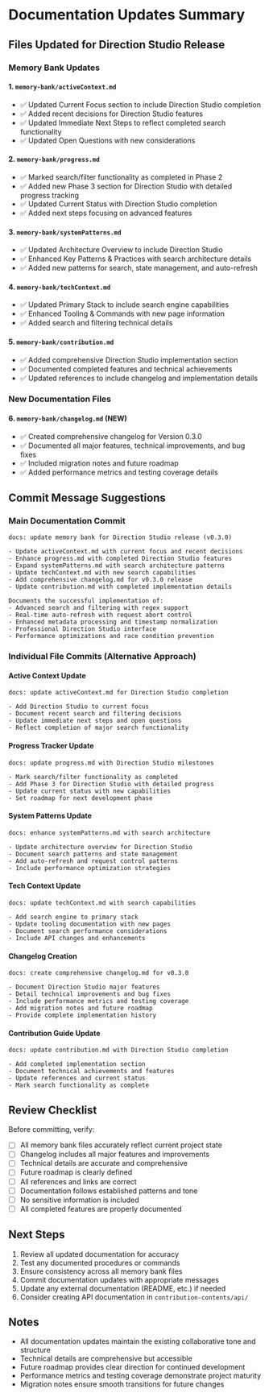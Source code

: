 # Documentation Updates Summary

## Files Updated for Direction Studio Release

### Memory Bank Updates

#### 1. `memory-bank/activeContext.md`
- ✅ Updated Current Focus section to include Direction Studio completion
- ✅ Added recent decisions for Direction Studio features
- ✅ Updated Immediate Next Steps to reflect completed search functionality
- ✅ Updated Open Questions with new considerations

#### 2. `memory-bank/progress.md`
- ✅ Marked search/filter functionality as completed in Phase 2
- ✅ Added new Phase 3 section for Direction Studio with detailed progress tracking
- ✅ Updated Current Status with Direction Studio completion
- ✅ Added next steps focusing on advanced features

#### 3. `memory-bank/systemPatterns.md`
- ✅ Updated Architecture Overview to include Direction Studio
- ✅ Enhanced Key Patterns & Practices with search architecture details
- ✅ Added new patterns for search, state management, and auto-refresh

#### 4. `memory-bank/techContext.md`
- ✅ Updated Primary Stack to include search engine capabilities
- ✅ Enhanced Tooling & Commands with new page information
- ✅ Added search and filtering technical details

#### 5. `memory-bank/contribution.md`
- ✅ Added comprehensive Direction Studio implementation section
- ✅ Documented completed features and technical achievements
- ✅ Updated references to include changelog and implementation details

### New Documentation Files

#### 6. `memory-bank/changelog.md` (NEW)
- ✅ Created comprehensive changelog for Version 0.3.0
- ✅ Documented all major features, technical improvements, and bug fixes
- ✅ Included migration notes and future roadmap
- ✅ Added performance metrics and testing coverage details

## Commit Message Suggestions

### Main Documentation Commit
```
docs: update memory bank for Direction Studio release (v0.3.0)

- Update activeContext.md with current focus and recent decisions
- Enhance progress.md with completed Direction Studio features
- Expand systemPatterns.md with search architecture patterns
- Update techContext.md with new search capabilities
- Add comprehensive changelog.md for v0.3.0 release
- Update contribution.md with completed implementation details

Documents the successful implementation of:
- Advanced search and filtering with regex support
- Real-time auto-refresh with request abort control
- Enhanced metadata processing and timestamp normalization
- Professional Direction Studio interface
- Performance optimizations and race condition prevention
```

### Individual File Commits (Alternative Approach)

#### Active Context Update
```
docs: update activeContext.md for Direction Studio completion

- Add Direction Studio to current focus
- Document recent search and filtering decisions
- Update immediate next steps and open questions
- Reflect completion of major search functionality
```

#### Progress Tracker Update
```
docs: update progress.md with Direction Studio milestones

- Mark search/filter functionality as completed
- Add Phase 3 for Direction Studio with detailed progress
- Update current status with new capabilities
- Set roadmap for next development phase
```

#### System Patterns Update
```
docs: enhance systemPatterns.md with search architecture

- Update architecture overview for Direction Studio
- Document search patterns and state management
- Add auto-refresh and request control patterns
- Include performance optimization strategies
```

#### Tech Context Update
```
docs: update techContext.md with search capabilities

- Add search engine to primary stack
- Update tooling documentation with new pages
- Document search performance considerations
- Include API changes and enhancements
```

#### Changelog Creation
```
docs: create comprehensive changelog.md for v0.3.0

- Document Direction Studio major features
- Detail technical improvements and bug fixes
- Include performance metrics and testing coverage
- Add migration notes and future roadmap
- Provide complete implementation history
```

#### Contribution Guide Update
```
docs: update contribution.md with Direction Studio completion

- Add completed implementation section
- Document technical achievements and features
- Update references and current status
- Mark search functionality as complete
```

## Review Checklist

Before committing, verify:

- [ ] All memory bank files accurately reflect current project state
- [ ] Changelog includes all major features and improvements
- [ ] Technical details are accurate and comprehensive
- [ ] Future roadmap is clearly defined
- [ ] All references and links are correct
- [ ] Documentation follows established patterns and tone
- [ ] No sensitive information is included
- [ ] All completed features are properly documented

## Next Steps

1. Review all updated documentation for accuracy
2. Test any documented procedures or commands
3. Ensure consistency across all memory bank files
4. Commit documentation updates with appropriate messages
5. Update any external documentation (README, etc.) if needed
6. Consider creating API documentation in `contribution-contents/api/`

## Notes

- All documentation updates maintain the existing collaborative tone and structure
- Technical details are comprehensive but accessible
- Future roadmap provides clear direction for continued development
- Performance metrics and testing coverage demonstrate project maturity
- Migration notes ensure smooth transitions for future changes